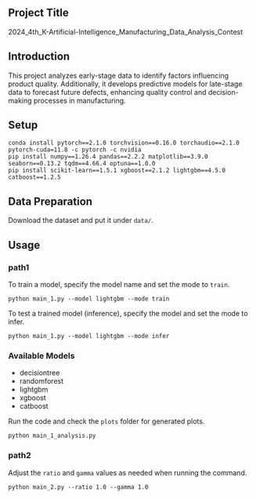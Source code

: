 ## Project Title
2024_4th_K-Artificial-Intelligence_Manufacturing_Data_Analysis_Contest

## Introduction
This project analyzes early-stage data to identify factors influencing product quality. Additionally, it develops predictive models for late-stage data to forecast future defects, enhancing quality control and decision-making processes in manufacturing.

## Setup
```shell
conda install pytorch==2.1.0 torchvision==0.16.0 torchaudio==2.1.0 pytorch-cuda=11.8 -c pytorch -c nvidia
pip install numpy==1.26.4 pandas==2.2.2 matplotlib==3.9.0 seaborn==0.13.2 tqdm==4.66.4 optuna==1.0.0
pip install scikit-learn==1.5.1 xgboost==2.1.2 lightgbm==4.5.0 catboost==1.2.5
```
## Data Preparation
Download the dataset and put it under `data/`. 

## Usage
### path1

To train a model, specify the model name and set the mode to `train`.

```shell
python main_1.py --model lightgbm --mode train
```

To test a trained model (inference), specify the model and set the mode to infer.
```shell
python main_1.py --model lightgbm --mode infer
```
### Available Models
- decisiontree
- randomforest
- lightgbm
- xgboost
- catboost

Run the code and check the `plots` folder for generated plots.
```shell
python main_1_analysis.py
```

### path2
Adjust the `ratio` and `gamma` values as needed when running the command.

```shell
python main_2.py --ratio 1.0 --gamma 1.0

```

